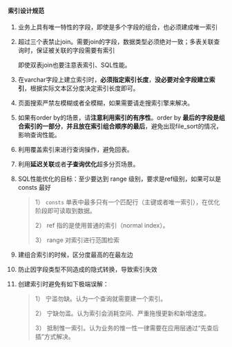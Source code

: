 #### 索引设计规范

1. 业务上具有唯一特性的字段，即使是多个字段的组合，也必须建成唯一索引

2. 超过三个表禁止join。需要join的字段，数据类型必须绝对一致；多表关联查询时，保证被关联的字段需要有索引

   即使双表join也要注意表索引、SQL性能。

3. 在varchar字段上建立索引时，**必须指定索引长度**，**没必要对全字段建立索引**，根据实际文本区分度决定索引长度即可。

4. 页面搜索严禁左模糊或者全模糊，如果需要请走搜索引擎来解决。
5. 如果有order by的场景，请**注意利用索引的有序性**。order by **最后的字段是组合索引的一部分**，**并且放在索引组合顺序的最后**，避免出现file_sort的情况，影响查询性能。

6. 利用覆盖索引来进行查询操作，避免回表。
7. 利用**延迟关联**或者**子查询优化**超多分页场景。

8. SQL性能优化的目标：至少要达到 range 级别，要求是ref级别，如果可以是consts 最好

   > 1） `consts` 单表中最多只有一个匹配行（主键或者唯一索引），在优化阶段即可读取到数据。
   >
   > 2） ref 指的是使用普通的索引（normal index）。
   >
   > 3） range 对索引进行范围检索

9. 建组合索引的时候，区分度最高的在最左边

10. 防止因字段类型不同造成的隐式转换，导致索引失效

11. 创建索引时避免有如下极端误解：

    >1） 宁滥勿缺。认为一个查询就需要建一个索引。
    >
    >2） 宁缺勿滥。认为索引会消耗空间、严重拖慢更新和新增速度。
    >
    >3） 抵制惟一索引。认为业务的惟一性一律需要在应用层通过“先查后插”方式解决。